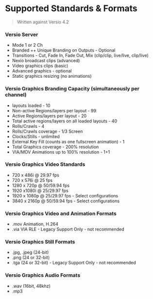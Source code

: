 <!--
Title : 2087262817_csl_supported_standards_formats_reference

- Created : 2021-12-30 14:38
- Updated :
- Author : James Rivers
- Written against (version):
- Sources :Versio Graphics Layout Creation Guidelines_4.2
- Author Notes :
- Tags : [!versio_graphics_moc](../../!versio_graphics_moc.md)
-->

# Supported Standards & Formats 
> Written against  Versio 4.2 

### Versio Server 
- Mode 1 or 2 Ch
- Branded  ++  Unique  Branding  on  Outputs  - Optional 
- Transitions  - Cut, Fade In, Fade Out, Mix (clip/clip, live/live, clip/live)
- Nexio  broadcast  clips  (advanced) 
- Video  graphics  clips  (basic)
- Advanced  graphics  - optional 
- Static  graphics  resizing  (no  animations) 

### Versio  Graphics  Branding Capacity  (simultaneously  per channel) 
- layouts loaded - 10 
- Non-active  Regions/layers  per  layout  - 99
- Active  Regions/layers  per  layout - 20
- Total  active  regions/layers  on  all  loaded  layouts  - 40
- Rolls/Crawls - 4
-  Rolls/Crawls  coverage  - 1/3 Screen
- Clocks/Stills  - unlimited 
- External  Key  Fill  (counts  as  one  fullscreen  animation)  - 1 
- Total  Graphics  coverage  - 200% resolution 
- VIA/MOV  Animations  up  to  100%  resolution  - 1+1

### Versio  Graphics  Video  Standards 
- 720 x 486i  @  29.97 fps 
- 720 x 576i  @  25 fps 
- 1280 x 720p  @  50/59.94 fps 
- 1920 x1080i  @  25/29.97 fps 
- 1920 x 1080p  @  25/29.97 fps  - Select configurations
- 3840 x 2160p   @  50/59.94 fps  - Select configurations

### Versio  Graphics  Video  and  Animation  Formats 
- .mov Animation,  H.264 
- .via VIA RLE - Legacy  Support  Only  - not recommended

### Versio  Graphics  Still  Formats 
- .jpg,  .jpeg  (24-bit) 
- .png  (24 or  32-bit) 
- .tga  (24 or  32-bit)  - Legacy  Support  Only  - not recommended

### Versio  Graphics  Audio Formats 
- .wav  (16bit,  48khz) 
- .mp3


